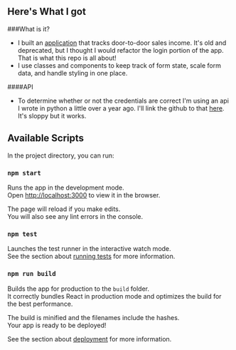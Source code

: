 
## Here's What I got

###What is it?
- I built an [application](https://github.com/alexkess101/capstone) that tracks door-to-door sales income. It's old and deprecated, but I thought I would refactor the login portion of the app. That is what this repo is all about! 
- I use classes and components to keep track of form state,
scale form data, and handle styling in one place.

####API
- To determine whether or not the credentials are correct I'm using an api I wrote in python a little over a year ago. I'll link the github to that [here](https://github.com/alexkess101/clearSummerAPI). It's sloppy but it works.




## Available Scripts

In the project directory, you can run:

### `npm start`

Runs the app in the development mode.<br />
Open [http://localhost:3000](http://localhost:3000) to view it in the browser.

The page will reload if you make edits.<br />
You will also see any lint errors in the console.

### `npm test`

Launches the test runner in the interactive watch mode.<br />
See the section about [running tests](https://facebook.github.io/create-react-app/docs/running-tests) for more information.

### `npm run build`

Builds the app for production to the `build` folder.<br />
It correctly bundles React in production mode and optimizes the build for the best performance.

The build is minified and the filenames include the hashes.<br />
Your app is ready to be deployed!

See the section about [deployment](https://facebook.github.io/create-react-app/docs/deployment) for more information.

